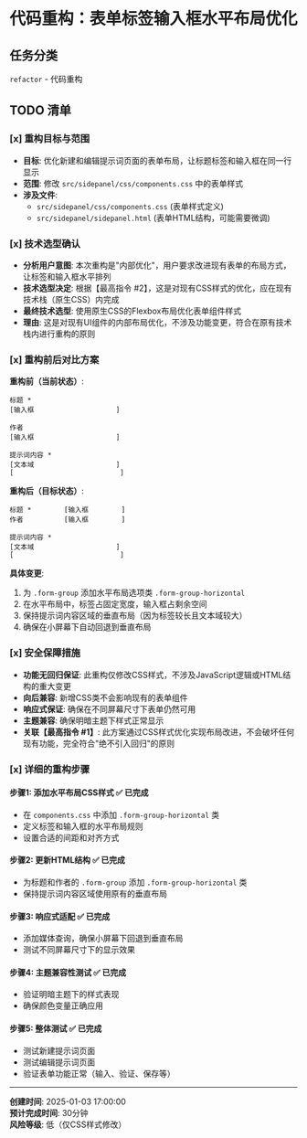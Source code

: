 # 代码重构：表单标签输入框水平布局优化

## 任务分类
`refactor` - 代码重构

## TODO 清单

### [x] 重构目标与范围
- **目标**: 优化新建和编辑提示词页面的表单布局，让标题标签和输入框在同一行显示
- **范围**: 修改 `src/sidepanel/css/components.css` 中的表单样式
- **涉及文件**: 
  - `src/sidepanel/css/components.css` (表单样式定义)
  - `src/sidepanel/sidepanel.html` (表单HTML结构，可能需要微调)

### [x] 技术选型确认
- **分析用户意图**: 本次重构是"内部优化"，用户要求改进现有表单的布局方式，让标签和输入框水平排列
- **技术选型决定**: 根据【最高指令 #2】，这是对现有CSS样式的优化，应在现有技术栈（原生CSS）内完成
- **最终技术选型**: 使用原生CSS的Flexbox布局优化表单组件样式
- **理由**: 这是对现有UI组件的内部布局优化，不涉及功能变更，符合在原有技术栈内进行重构的原则

### [x] 重构前后对比方案

**重构前（当前状态）**:
```
标题 *
[输入框                    ]

作者
[输入框                    ]

提示词内容 *
[文本域                    ]
[                          ]
```

**重构后（目标状态）**:
```
标题 *        [输入框        ]
作者          [输入框        ]

提示词内容 *
[文本域                    ]
[                          ]
```

**具体变更**:
1. 为 `.form-group` 添加水平布局选项类 `.form-group-horizontal`
2. 在水平布局中，标签占固定宽度，输入框占剩余空间
3. 保持提示词内容区域的垂直布局（因为标签较长且文本域较大）
4. 确保在小屏幕下自动回退到垂直布局

### [x] 安全保障措施
- **功能无回归保证**: 此重构仅修改CSS样式，不涉及JavaScript逻辑或HTML结构的重大变更
- **向后兼容**: 新增CSS类不会影响现有的表单组件
- **响应式保证**: 确保在不同屏幕尺寸下表单仍然可用
- **主题兼容**: 确保明暗主题下样式正常显示
- **关联【最高指令 #1】**: 此方案通过CSS样式优化实现布局改进，不会破坏任何现有功能，完全符合"绝不引入回归"的原则

### [x] 详细的重构步骤

#### 步骤1: 添加水平布局CSS样式 ✅ 已完成
- 在 `components.css` 中添加 `.form-group-horizontal` 类
- 定义标签和输入框的水平布局规则
- 设置合适的间距和对齐方式

#### 步骤2: 更新HTML结构 ✅ 已完成
- 为标题和作者的 `.form-group` 添加 `.form-group-horizontal` 类
- 保持提示词内容区域使用原有的垂直布局

#### 步骤3: 响应式适配 ✅ 已完成
- 添加媒体查询，确保小屏幕下回退到垂直布局
- 测试不同屏幕尺寸下的显示效果

#### 步骤4: 主题兼容性测试 ✅ 已完成
- 验证明暗主题下的样式表现
- 确保颜色变量正确应用

#### 步骤5: 整体测试 ✅ 已完成
- 测试新建提示词页面
- 测试编辑提示词页面
- 验证表单功能正常（输入、验证、保存等）

---

**创建时间**: 2025-01-03 17:00:00  
**预计完成时间**: 30分钟  
**风险等级**: 低（仅CSS样式修改）